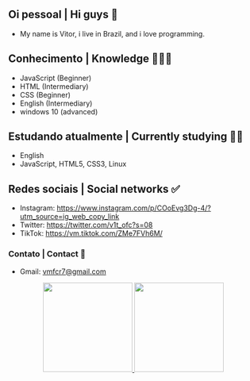 ## Oi pessoal | Hi guys 👋 
- My name is Vitor, i live in Brazil, and i love programming.


## Conhecimento | Knowledge 👨🏽‍💻
- JavaScript (Beginner)
- HTML (Intermediary)
- CSS (Beginner)
- English (Intermediary)
- windows 10 (advanced)

## Estudando atualmente | Currently studying 🕵🏽    
- English
- JavaScript, HTML5, CSS3, Linux


## Redes sociais | Social networks ✅
- Instagram: https://www.instagram.com/p/COoEvg3Dg-4/?utm_source=ig_web_copy_link
- Twitter: https://twitter.com/v1t_ofc?s=08
- TikTok: https://vm.tiktok.com/ZMe7FVh6M/

### Contato | Contact 🔧
- Gmail: vmfcr7@gmail.com

<div align="center">
  <a href="https://github.com/Vmferreira-dev">
  <img height="180em" src="https://github-readme-stats.vercel.app/api?username=VMferreira-dev&show_icons=true&theme=omni&include_all_commits=true&count_private=true"/> 
  <img height="180em" src="https://github-readme-stats.vercel.app/api/top-langs/?username=VMferreira-dev&layout=compact&langs_count=7&theme=omni"/>
    </div>


